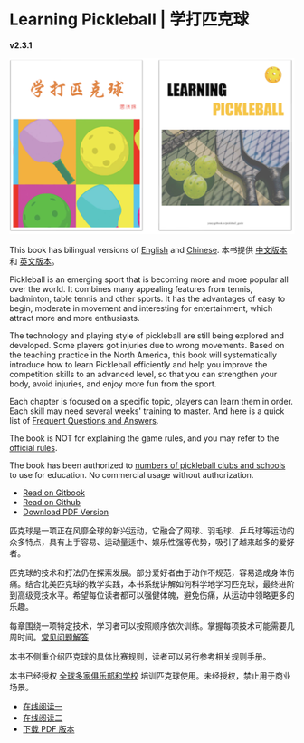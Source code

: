 # Learning Pickleball | 学打匹克球

**v2.3.1**

![Learning Pickleball](_images/cover.png)

This book has bilingual versions of [English](https://github.com/yeasy/learning_pickleball/releases/download/v2.0.0/learning_pickleball-v2.0.0-en.pdf) and [Chinese](https://github.com/yeasy/learning_pickleball/releases/download/v2.0.0/learning_pickleball-v2.0.0-cn.pdf). 本书提供 [中文版本](https://github.com/yeasy/learning_pickleball/releases/download/v2.0.0/learning_pickleball-v2.0.0-cn.pdf) 和 [英文版本](https://github.com/yeasy/learning_pickleball/releases/download/v2.0.0/learning_pickleball-v2.0.0-en.pdf)。

Pickleball is an emerging sport that is becoming more and more popular all over the world. It combines many appealing features from tennis, badminton, table tennis and other sports. It has the advantages of easy to begin, moderate in movement and interesting for entertainment, which attract more and more enthusiasts.

The technology and playing style of pickleball are still being explored and developed. Some players got injuries due to wrong movements. Based on the teaching practice in the North America, this book will systematically introduce how to learn Pickleball efficiently and help you improve the competition skills to an advanced level, so that you can strengthen your body, avoid injuries, and enjoy more fun from the sport.

Each chapter is focused on a specific topic, players can learn them in order. Each skill may need several weeks' training to master. And here is a quick list of [Frequent Questions and Answers](19_faq_en.md). 

The book is NOT for explaining the game rules, and you may refer to the [official rules](https://usapickleball.org/what-is-pickleball/how-to-play/basics/rules-summary/).

The book has been authorized to [numbers of pickleball clubs and schools](https://github.com/yeasy/learning_pickleball/wiki/) to use for education. No commercial usage without authorization.

* [Read on Gitbook](https://yeasy.gitbook.io/learning_pickleball/01_background_en)
* [Read on Github](https://github.com/yeasy/learning_pickleball/blob/main/SUMMARY.md)
* [Download PDF Version](https://github.com/yeasy/learning_pickleball/releases/)

匹克球是一项正在风靡全球的新兴运动，它融合了网球、羽毛球、乒乓球等运动的众多特点，具有上手容易、运动量适中、娱乐性强等优势，吸引了越来越多的爱好者。

匹克球的技术和打法仍在探索发展。部分爱好者由于动作不规范，容易造成身体伤痛。结合北美匹克球的教学实践，本书系统讲解如何科学地学习匹克球，最终进阶到高级竞技水平。希望每位读者都可以强健体魄，避免伤痛，从运动中领略更多的乐趣。

每章围绕一项特定技术，学习者可以按照顺序依次训练。掌握每项技术可能需要几周时间。[常见问题解答](19_faq_cn.md)

本书不侧重介绍匹克球的具体比赛规则，读者可以另行参考相关规则手册。

本书已经授权 [全球多家俱乐部和学校](https://github.com/yeasy/learning_pickleball/wiki/) 培训匹克球使用。未经授权，禁止用于商业场景。

* [在线阅读一](https://yeasy.gitbook.io/learning_pickleball)
* [在线阅读二](https://github.com/yeasy/learning_pickleball/blob/main/SUMMARY.md)
* [下载 PDF 版本](https://github.com/yeasy/learning_pickleball/releases/)
